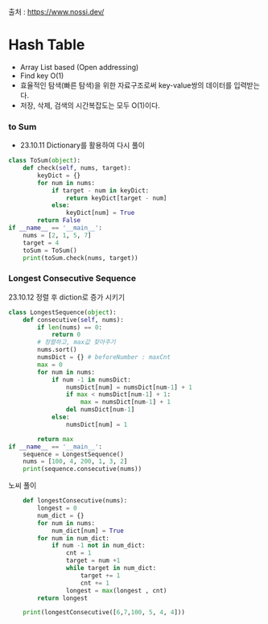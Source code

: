 출처 : https://www.nossi.dev/
# Hash Table
- Array List based (Open addressing)
- Find key O(1)
- 효율적인 탐색(빠른 탐색)을 위한 자료구조로써 key-value쌍의 데이터를 입력받는다. 
- 저장, 삭제, 검색의 시간복잡도는 모두 O(1)이다.

### to Sum 
- 23.10.11 Dictionary를 활용하여 다시 풀이

```python
class ToSum(object):
    def check(self, nums, target):
        keyDict = {}
        for num in nums:
            if target - num in keyDict:
                return keyDict[target - num]
            else:
                keyDict[num] = True
        return False
if __name__ == '__main__':
    nums = [2, 1, 5, 7]
    target = 4
    toSum = ToSum()
    print(toSum.check(nums, target))
```

### Longest Consecutive Sequence
23.10.12 정렬 후 diction로 증가 시키기

```python
class LongestSequence(object):
    def consecutive(self, nums):
        if len(nums) == 0:
            return 0
        # 정렬하고, max값 찾아주기
        nums.sort()
        numsDict = {} # beforeNumber : maxCnt
        max = 0
        for num in nums:
            if num -1 in numsDict:
                numsDict[num] = numsDict[num-1] + 1
                if max < numsDict[num-1] + 1:
                    max = numsDict[num-1] + 1
                del numsDict[num-1]
            else:
                numsDict[num] = 1

        return max
if __name__ == '__main__':
    sequence = LongestSequence()
    nums = [100, 4, 200, 1, 3, 2]
    print(sequence.consecutive(nums))
```

노씨 풀이 
```python
    def longestConsecutive(nums):
        longest = 0
        num_dict = {}
        for num in nums:
            num_dict[num] = True
        for num in num_dict:
            if num -1 not in num_dict:
                cnt = 1
                target = num +1
                while target in num_dict:
                    target += 1
                    cnt += 1
                longest = max(longest , cnt)
        return longest

    print(longestConsecutive([6,7,100, 5, 4, 4]))
```

